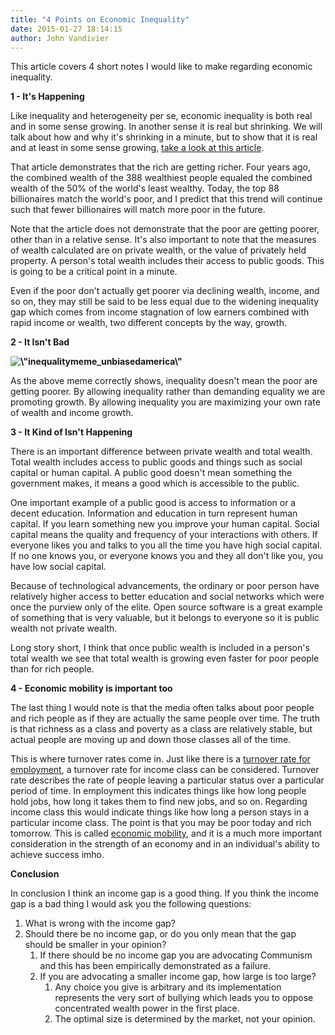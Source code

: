 ```yaml
---
title: "4 Points on Economic Inequality"
date: 2015-01-27 18:14:15
author: John Vandivier
---
```




This article covers 4 short notes I would like to make regarding economic inequality.
<p style=\"text-align: center;\"><strong>1 - It's Happening</strong></p>
<p style=\"text-align: left;\">Like inequality and heterogeneity per se, economic inequality is both real and in some sense growing. In another sense it is real but shrinking. We will talk about how and why it's shrinking in a minute, but to show that it is real and at least in some sense growing, <a href=\"http://fivethirtyeight.com/datalab/meet-the-80-people-who-are-as-rich-as-half-the-world/\">take a look at this article</a>.</p>
<p style=\"text-align: left;\">That article demonstrates that the rich are getting richer. Four years ago, the combined wealth of the 388 wealthiest people equaled the combined wealth of the 50% of the world's least wealthy. Today, the top 88 billionaires match the world's poor, and I predict that this trend will continue such that fewer billionaires will match more poor in the future.</p>
<p style=\"text-align: left;\">Note that the article does not demonstrate that the poor are getting poorer, other than in a relative sense. It's also important to note that the measures of wealth calculated are on private wealth, or the value of privately held property. A person's total wealth includes their access to public goods. This is going to be a critical point in a minute.</p>
<p style=\"text-align: left;\">Even if the poor don't actually get poorer via declining wealth, income, and so on, they may still be said to be less equal due to the widening inequality gap which comes from income stagnation of low earners combined with rapid income or wealth, two different concepts by the way, growth.</p>
<p style=\"text-align: center;\"><strong>2 - It Isn't Bad</strong></p>
<p style=\"text-align: center;\"><strong><img class=\"aligncenter  wp-image-4528\" src=\"http://www.afterecon.com/wp-content/uploads/2015/01/inequalitymeme_unbiasedamerica.jpg\" alt=\"inequalitymeme_unbiasedamerica\" width=\"448\" height=\"448\" /></strong></p>
<p style=\"text-align: left;\">As the above meme correctly shows, inequality doesn't mean the poor are getting poorer. By allowing inequality rather than demanding equality we are promoting growth. By allowing inequality you are maximizing your own rate of wealth and income growth.</p>
<p style=\"text-align: center;\"><strong>3 - It Kind of Isn't Happening</strong></p>
<p style=\"text-align: left;\">There is an important difference between private wealth and total wealth. Total wealth includes access to public goods and things such as social capital or human capital. A public good doesn't mean something the government makes, it means a good which is accessible to the public.</p>
<p style=\"text-align: left;\">One important example of a public good is access to information or a decent education. Information and education in turn represent human capital. If you learn something new you improve your human capital. Social capital means the quality and frequency of your interactions with others. If everyone likes you and talks to you all the time you have high social capital. If no one knows you, or everyone knows you and they all don't like you, you have low social capital.</p>
<p style=\"text-align: left;\">Because of technological advancements, the ordinary or poor person have relatively higher access to better education and social networks which were once the purview only of the elite. Open source software is a great example of something that is very valuable, but it belongs to everyone so it is public wealth not private wealth.</p>
<p style=\"text-align: left;\">Long story short, I think that once public wealth is included in a person's total wealth we see that total wealth is growing even faster for poor people than for rich people.</p>
<p style=\"text-align: center;\"><strong>4 - Economic mobility is important too</strong></p>
<p style=\"text-align: left;\">The last thing I would note is that the media often talks about poor people and rich people as if they are actually the same people over time. The truth is that richness as a class and poverty as a class are relatively stable, but actual people are moving up and down those classes all of the time.</p>
<p style=\"text-align: left;\">This is where turnover rates come in. Just like there is a <a href=\"http://en.wikipedia.org/wiki/Turnover_%28employment%29\">turnover rate for employment</a>, a turnover rate for income class can be considered. Turnover rate describes the rate of people leaving a particular status over a particular period of time. In employment this indicates things like how long people hold jobs, how long it takes them to find new jobs, and so on. Regarding income class this would indicate things like how long a person stays in a particular income class. The point is that you may be poor today and rich tomorrow. This is called <a href=\"http://en.wikipedia.org/wiki/Economic_mobility\">economic mobility</a>, and it is a much more important consideration in the strength of an economy and in an individual's ability to achieve success imho.</p>
<p style=\"text-align: center;\"><strong>Conclusion</strong></p>
<p style=\"text-align: left;\">In conclusion I think an income gap is a good thing. If you think the income gap is a bad thing I would ask you the following questions:</p>

<ol>
	<li style=\"text-align: left;\">What is wrong with the income gap?</li>
	<li style=\"text-align: left;\">Should there be no income gap, or do you only mean that the gap should be smaller in your opinion?
<ol>
	<li style=\"text-align: left;\">If there should be no income gap you are advocating Communism and this has been empirically demonstrated as a failure.</li>
	<li style=\"text-align: left;\">If you are advocating a smaller income gap, how large is too large?
<ol>
	<li style=\"text-align: left;\">Any choice you give is arbitrary and its implementation represents the very sort of bullying which leads you to oppose concentrated wealth power in the first place.</li>
	<li style=\"text-align: left;\">The optimal size is determined by the market, not your opinion.</li>
</ol>
</li>
</ol>
</li>
</ol>